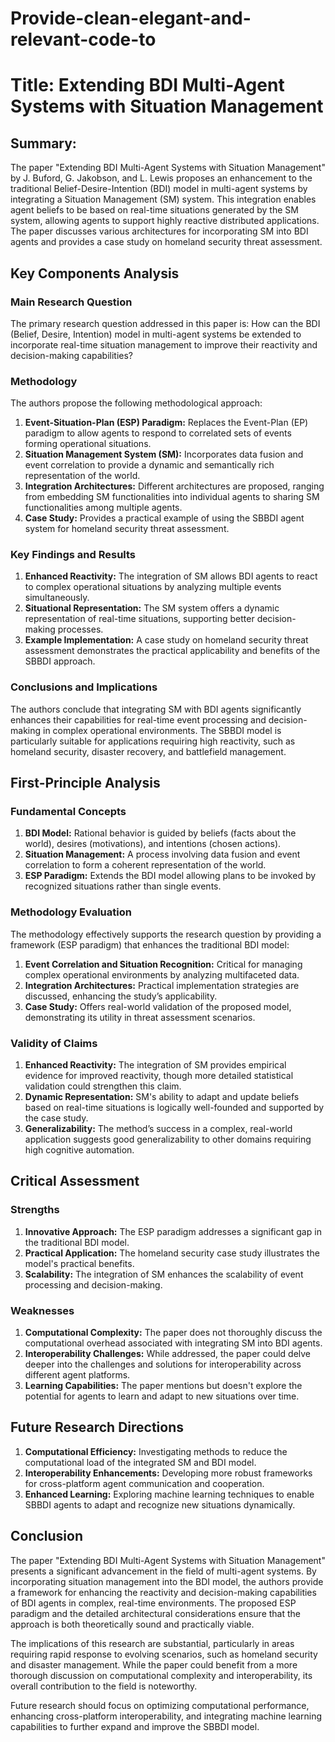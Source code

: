 # Provide-clean-elegant-and-relevant-code-to

# Title: Extending BDI Multi-Agent Systems with Situation Management

## Summary:
The paper "Extending BDI Multi-Agent Systems with Situation Management" by J. Buford, G. Jakobson, and L. Lewis proposes an enhancement to the traditional Belief-Desire-Intention (BDI) model in multi-agent systems by integrating a Situation Management (SM) system. This integration enables agent beliefs to be based on real-time situations generated by the SM system, allowing agents to support highly reactive distributed applications. The paper discusses various architectures for incorporating SM into BDI agents and provides a case study on homeland security threat assessment.

## Key Components Analysis

### Main Research Question

The primary research question addressed in this paper is: How can the BDI (Belief, Desire, Intention) model in multi-agent systems be extended to incorporate real-time situation management to improve their reactivity and decision-making capabilities?

### Methodology

The authors propose the following methodological approach:
1. **Event-Situation-Plan (ESP) Paradigm:** Replaces the Event-Plan (EP) paradigm to allow agents to respond to correlated sets of events forming operational situations.
2. **Situation Management System (SM):** Incorporates data fusion and event correlation to provide a dynamic and semantically rich representation of the world.
3. **Integration Architectures:** Different architectures are proposed, ranging from embedding SM functionalities into individual agents to sharing SM functionalities among multiple agents.
4. **Case Study:** Provides a practical example of using the SBBDI agent system for homeland security threat assessment.

### Key Findings and Results

1. **Enhanced Reactivity:** The integration of SM allows BDI agents to react to complex operational situations by analyzing multiple events simultaneously.
2. **Situational Representation:** The SM system offers a dynamic representation of real-time situations, supporting better decision-making processes.
3. **Example Implementation:** A case study on homeland security threat assessment demonstrates the practical applicability and benefits of the SBBDI approach.

### Conclusions and Implications

The authors conclude that integrating SM with BDI agents significantly enhances their capabilities for real-time event processing and decision-making in complex operational environments. The SBBDI model is particularly suitable for applications requiring high reactivity, such as homeland security, disaster recovery, and battlefield management.

## First-Principle Analysis

### Fundamental Concepts

1. **BDI Model:** Rational behavior is guided by beliefs (facts about the world), desires (motivations), and intentions (chosen actions).
2. **Situation Management:** A process involving data fusion and event correlation to form a coherent representation of the world.
3. **ESP Paradigm:** Extends the BDI model allowing plans to be invoked by recognized situations rather than single events.

### Methodology Evaluation

The methodology effectively supports the research question by providing a framework (ESP paradigm) that enhances the traditional BDI model:

1. **Event Correlation and Situation Recognition:** Critical for managing complex operational environments by analyzing multifaceted data.
2. **Integration Architectures:** Practical implementation strategies are discussed, enhancing the study’s applicability.
3. **Case Study:** Offers real-world validation of the proposed model, demonstrating its utility in threat assessment scenarios.

### Validity of Claims

1. **Enhanced Reactivity:** The integration of SM provides empirical evidence for improved reactivity, though more detailed statistical validation could strengthen this claim.
2. **Dynamic Representation:** SM's ability to adapt and update beliefs based on real-time situations is logically well-founded and supported by the case study.
3. **Generalizability:** The method’s success in a complex, real-world application suggests good generalizability to other domains requiring high cognitive automation.

## Critical Assessment

### Strengths

1. **Innovative Approach:** The ESP paradigm addresses a significant gap in the traditional BDI model.
2. **Practical Application:** The homeland security case study illustrates the model's practical benefits.
3. **Scalability:** The integration of SM enhances the scalability of event processing and decision-making.

### Weaknesses

1. **Computational Complexity:** The paper does not thoroughly discuss the computational overhead associated with integrating SM into BDI agents.
2. **Interoperability Challenges:** While addressed, the paper could delve deeper into the challenges and solutions for interoperability across different agent platforms.
3. **Learning Capabilities:** The paper mentions but doesn't explore the potential for agents to learn and adapt to new situations over time.

## Future Research Directions

1. **Computational Efficiency:** Investigating methods to reduce the computational load of the integrated SM and BDI model.
2. **Interoperability Enhancements:** Developing more robust frameworks for cross-platform agent communication and cooperation.
3. **Enhanced Learning:** Exploring machine learning techniques to enable SBBDI agents to adapt and recognize new situations dynamically.

## Conclusion

The paper "Extending BDI Multi-Agent Systems with Situation Management" presents a significant advancement in the field of multi-agent systems. By incorporating situation management into the BDI model, the authors provide a framework for enhancing the reactivity and decision-making capabilities of BDI agents in complex, real-time environments. The proposed ESP paradigm and the detailed architectural considerations ensure that the approach is both theoretically sound and practically viable.

The implications of this research are substantial, particularly in areas requiring rapid response to evolving scenarios, such as homeland security and disaster management. While the paper could benefit from a more thorough discussion on computational complexity and interoperability, its overall contribution to the field is noteworthy.

Future research should focus on optimizing computational performance, enhancing cross-platform interoperability, and integrating machine learning capabilities to further expand and improve the SBBDI model.